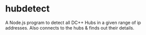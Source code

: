 hubdetect
=========

A Node.js program to detect all DC++ Hubs in a given range of ip addresses. Also connects to the hubs & finds out their details.
